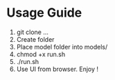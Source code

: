 # Usage Guide
1. git clone ...
2. Create folder
3. Place model folder into models/
4. chmod +x run.sh
5. ./run.sh
6. Use UI from browser. Enjoy !
